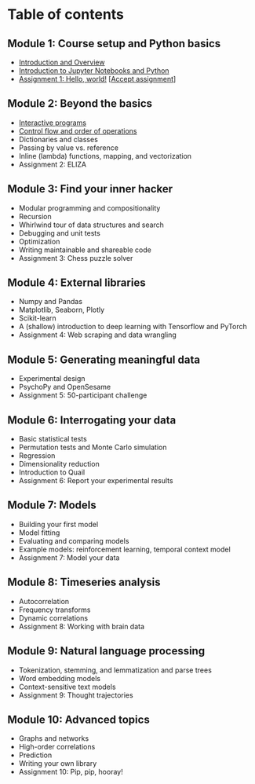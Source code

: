 # Table of contents

## Module 1: Course setup and Python basics

- [Introduction and Overview](https://colab.research.google.com/github/ContextLab/cs-for-psych/blob/master/slides/module_1/introduction_and_overview.ipynb)
- [Introduction to Jupyter Notebooks and Python](https://colab.research.google.com/github/ContextLab/cs-for-psych/blob/master/slides/module_1/intro_to_python.ipynb)
- [Assignment 1: Hello, world!](https://github.com/ContextLab/psyc32-hello-world) [[Accept assignment](https://classroom.github.com/a/rw4gMFGJ)]

## Module 2: Beyond the basics
- [Interactive programs](https://colab.research.google.com/github/ContextLab/cs-for-psych/blob/master/slides/module_2/interactive_programming.ipynb)
- [Control flow and order of operations](https://colab.research.google.com/github/ContextLab/cs-for-psych/blob/master/slides/module_2/control_flow_and_ooo.ipynb)
- Dictionaries and classes
- Passing by value vs. reference
- Inline (lambda) functions, mapping, and vectorization
- Assignment 2: ELIZA

## Module 3: Find your inner hacker
- Modular programming and compositionality
- Recursion
- Whirlwind tour of data structures and search
- Debugging and unit tests
- Optimization
- Writing maintainable and shareable code
- Assignment 3: Chess puzzle solver

## Module 4: External libraries
- Numpy and Pandas
- Matplotlib, Seaborn, Plotly
- Scikit-learn
- A (shallow) introduction to deep learning with Tensorflow and PyTorch
- Assignment 4: Web scraping and data wrangling

## Module 5: Generating meaningful data
- Experimental design
- PsychoPy and OpenSesame
- Assignment 5: 50-participant challenge

## Module 6: Interrogating your data
- Basic statistical tests
- Permutation tests and Monte Carlo simulation
- Regression
- Dimensionality reduction
- Introduction to Quail
- Assignment 6: Report your experimental results

## Module 7: Models
- Building your first model
- Model fitting
- Evaluating and comparing models
- Example models: reinforcement learning, temporal context model
- Assignment 7: Model your data

## Module 8: Timeseries analysis
- Autocorrelation
- Frequency transforms
- Dynamic correlations
- Assignment 8: Working with brain data

## Module 9: Natural language processing
- Tokenization, stemming, and lemmatization and parse trees
- Word embedding models
- Context-sensitive text models
- Assignment 9: Thought trajectories

## Module 10: Advanced topics
- Graphs and networks
- High-order correlations
- Prediction
- Writing your own library
- Assignment 10: Pip, pip, hooray!
